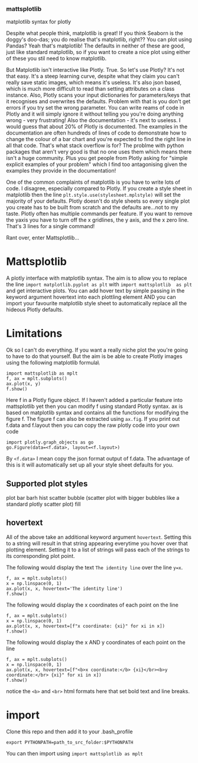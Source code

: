 ### mattsplotlib
matplotlib syntax for plotly

Despite what people think, matplotlib is great! If you think Seaborn is the doggy's doo-das; you do realise that's matplotlib, right?? 
You can plot using Pandas? Yeah that's matplotlib! The defaults in neither of these are good, just like standard matplotlib, 
so if you want to create a nice plot using either of these you stil need to know matplotlib. 

But Matplotlib isn't interactive like Plotly. True. So let's use Plotly? It's not that easy. It's a steep learning curve, despite what they 
claim you can't really save static images, which means it's useless. It's also json based, which is much more difficult to read than setting 
attributes on a class instance. Also, Plotly scans your input dictionaries for parameters/keys that it recognises and overwrites the defaults. 
Problem with that is you don't get errors if you try set the wrong parameter. You can write reams of code in Plotly and it will simply ignore it 
without telling you you're doing anything wrong - very frustrating! Also the documentation - it's next to useless. I would guess that about 20% of 
Plotly is documented. The examples in the documentation are often hundreds of lines of code to demonstrate how to change the colour of a bar chart
and you're expected to find the right line in all that code. That's what stack overflow is for? The problme with python packages that aren't very 
good is that no one uses them which means there isn't a huge community. Plus you get people from Plotly asking for "simple explicit examples of your
problem" which I find too antagonising given the examples they provide in the documentation!

One of the common complaints of matplotlib is you have to write lots of code. I disagree, especially compared to Plotly. If you create a style sheet
in matplotlib then the line `plt.style.use(stylesheet.mplstyle)` will set the majority of your defaults. Plotly doesn't do style sheets so every 
single plot you create has to be built from scratch and the defaults are...not to my taste. Plotly often has multiple commands per feature. If you 
want to remove the yaxis you have to turn off the x gridlines, the y axis, and the x zero line. That's 3 lines for a single command! 

Rant over, enter Mattsplotlib...

# Mattsplotlib

A plotly interface with matplotlib syntax. The aim is to allow you to replace the line `import matplotlib.pyplot as plt` with `import mattsplotlib 
as plt` and get interactive plots. You can add hover text by simple passing in the keyword argument hovertext into each plottling element AND
you can import your favourite matplotlib style sheet to automatically replace all the hideous Plotly defaults.

# Limitations

Ok so I can't do everything. If you want a really niche plot the you're going to have to do that yourself. But the aim is be able to create 
Plotly images using the following matplotlib formula\\
```
import mattsplotlib as mplt
f, ax = mplt.subplots()
ax.plot(x, y)
f.show()
```
Here f in a Plotly figure object. If I haven't added a particular feature into mattsplotlib yet then you can modify f using standard Plotly syntax. ax is based on matplotlib syntax and contains all the functions for modifying the figure f. The figure f can also be extracted using `ax.fig`. If you print out f.data and f.layout then you can copy the raw plotly code into your own code
```
import plotly.graph_objects as go
go.Figure(data=<f.data>, layout=<f.layout>)
```
By `<f.data>` I mean copy the json format output of f.data. The advantage of this is it will automatically set up all your style sheet defaults for you. 

## Supported plot styles
plot
bar
barh
hist
scatter
bubble (scatter plot with bigger bubbles like a standard plotly scatter plot)
fill

## hovertext
All of the above take an additional keyword argument `hovertext`. Setting this to a string will result in that string appearing everytime you hover over that plotting element. Setting it to a list of strings will pass each of the strings to its corresponding plot point.

The following would display the text `The identity line` over the line `y=x`.
```
f, ax = mplt.subplots()
x = np.linspace(0, 1)
ax.plot(x, x, hovertext='The identity line')
f.show()
```
The following would display the x coordinates of each point on the line
```
f, ax = mplt.subplots()
x = np.linspace(0, 1)
ax.plot(x, x, hovertext=[f"x coordinate: {xi}" for xi in x])
f.show()
```
The following would display the x AND y coordinates of each point on the line
```
f, ax = mplt.subplots()
x = np.linspace(0, 1)
ax.plot(x, x, hovertext=[f"<b>x coordinate:</b> {xi}</br><b>y coordinate:</br> {xi}" for xi in x])
f.show()
```
notice the `<b>` and `<br>` html formats here that set bold text and line breaks.

# import

Clone this repo and then add it to your .bash_profile
```
export PYTHONPATH=path_to_src_folder:$PYTHONPATH
```
You can then import using `import mattsplotlib as mplt`
